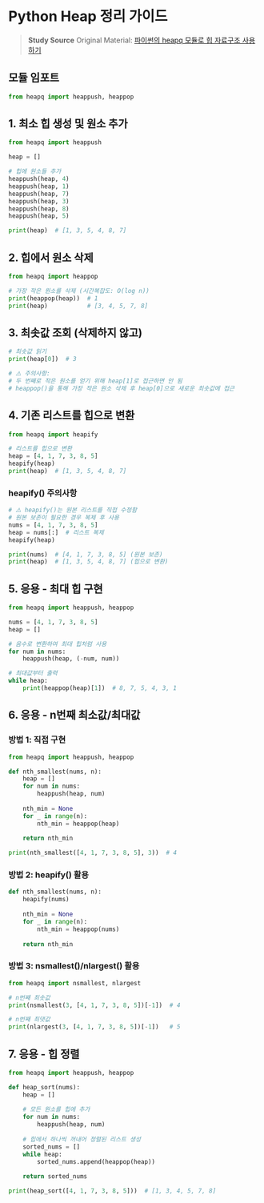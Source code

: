 # Python Heap 정리 가이드

> **Study Source**
> Original Material: [파이썬의 heapq 모듈로 힙 자료구조 사용하기](https://www.daleseo.com/python-heapq/)  

## 모듈 임포트
```python
from heapq import heappush, heappop
```

## 1. 최소 힙 생성 및 원소 추가
```python
from heapq import heappush

heap = []

# 힙에 원소들 추가
heappush(heap, 4)
heappush(heap, 1)
heappush(heap, 7)
heappush(heap, 3)
heappush(heap, 8)
heappush(heap, 5)

print(heap)  # [1, 3, 5, 4, 8, 7]
```

## 2. 힙에서 원소 삭제
```python
from heapq import heappop

# 가장 작은 원소를 삭제 (시간복잡도: O(log n))
print(heappop(heap))  # 1
print(heap)           # [3, 4, 5, 7, 8]
```

## 3. 최솟값 조회 (삭제하지 않고)
```python
# 최솟값 읽기
print(heap[0])  # 3

# ⚠️ 주의사항: 
# 두 번째로 작은 원소를 얻기 위해 heap[1]로 접근하면 안 됨
# heappop()을 통해 가장 작은 원소 삭제 후 heap[0]으로 새로운 최솟값에 접근
```

## 4. 기존 리스트를 힙으로 변환
```python
from heapq import heapify

# 리스트를 힙으로 변환
heap = [4, 1, 7, 3, 8, 5]
heapify(heap)
print(heap)  # [1, 3, 5, 4, 8, 7]
```

### heapify() 주의사항
```python
# ⚠️ heapify()는 원본 리스트를 직접 수정함
# 원본 보존이 필요한 경우 복제 후 사용
nums = [4, 1, 7, 3, 8, 5]
heap = nums[:]  # 리스트 복제
heapify(heap)

print(nums)  # [4, 1, 7, 3, 8, 5] (원본 보존)
print(heap)  # [1, 3, 5, 4, 8, 7] (힙으로 변환)
```

## 5. 응용 - 최대 힙 구현
```python
from heapq import heappush, heappop

nums = [4, 1, 7, 3, 8, 5]
heap = []

# 음수로 변환하여 최대 힙처럼 사용
for num in nums:
    heappush(heap, (-num, num))

# 최대값부터 출력
while heap:
    print(heappop(heap)[1])  # 8, 7, 5, 4, 3, 1
```

## 6. 응용 - n번째 최소값/최대값

### 방법 1: 직접 구현
```python
from heapq import heappush, heappop

def nth_smallest(nums, n):
    heap = []
    for num in nums:
        heappush(heap, num)
    
    nth_min = None
    for _ in range(n):
        nth_min = heappop(heap)
    
    return nth_min

print(nth_smallest([4, 1, 7, 3, 8, 5], 3))  # 4
```

### 방법 2: heapify() 활용
```python
def nth_smallest(nums, n):
    heapify(nums)
    
    nth_min = None
    for _ in range(n):
        nth_min = heappop(nums)
    
    return nth_min
```

### 방법 3: nsmallest()/nlargest() 활용
```python
from heapq import nsmallest, nlargest

# n번째 최솟값
print(nsmallest(3, [4, 1, 7, 3, 8, 5])[-1])  # 4

# n번째 최댓값  
print(nlargest(3, [4, 1, 7, 3, 8, 5])[-1])   # 5
```

## 7. 응용 - 힙 정렬
```python
from heapq import heappush, heappop

def heap_sort(nums):
    heap = []
    
    # 모든 원소를 힙에 추가
    for num in nums:
        heappush(heap, num)
    
    # 힙에서 하나씩 꺼내어 정렬된 리스트 생성
    sorted_nums = []
    while heap:
        sorted_nums.append(heappop(heap))
    
    return sorted_nums

print(heap_sort([4, 1, 7, 3, 8, 5]))  # [1, 3, 4, 5, 7, 8]
```
